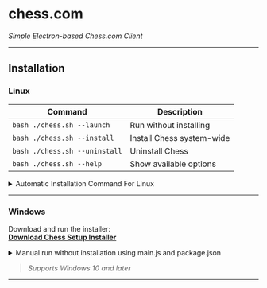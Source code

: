 # chess.com
*Simple Electron-based Chess.com Client*

---

## Installation

### Linux

| Command                  | Description                       |
|--------------------------|---------------------------------|
| `bash ./chess.sh --launch`     | Run without installing           |
| `bash ./chess.sh --install`    | Install Chess system-wide        |
| `bash ./chess.sh --uninstall`  | Uninstall Chess                  |
| `bash ./chess.sh --help`       | Show available options           |

  <details>
 <summary>Automatic Installation Command For Linux</summary>
  <code>git clone --depth 1 https://github.com/m3tozz/chess.com && cd chess.com && bash ./chess.sh --install && cd ..</code>
  </details>
  
---

### Windows

Download and run the installer:  
[**Download Chess Setup Installer**](https://github.com/m3tozz/chess.com/releases/download/v1.0.0/Chess.Setup.1.0.0.exe)
  <details>
 <summary>Manual run without installation using main.js and package.json</summary>
  <code>npm install && npm start</code>
  </details>
  
>*Supports Windows 10 and later*

---
